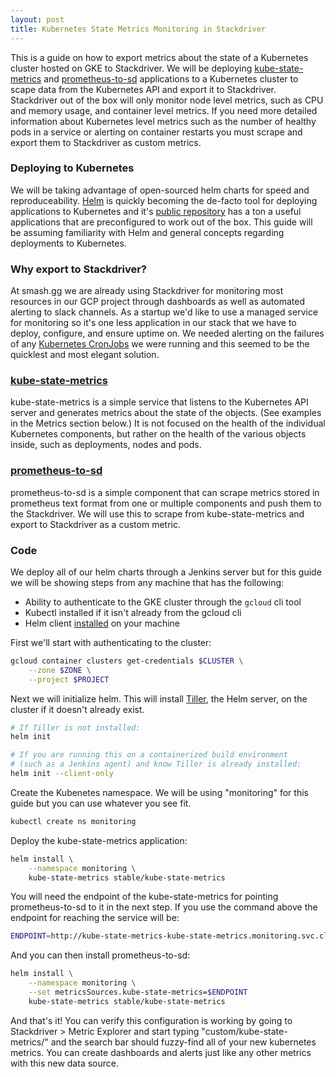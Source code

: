 ```yaml
---
layout: post
title: Kubernetes State Metrics Monitoring in Stackdriver
---
```


This is a guide on how to export metrics about the state of a Kubernetes cluster hosted on GKE to Stackdriver. We will be deploying [kube-state-metrics](https://github.com/kubernetes/kube-state-metrics) and [prometheus-to-sd](https://github.com/GoogleCloudPlatform/k8s-stackdriver/tree/master/prometheus-to-sd) applications to a Kubernetes cluster to scape data from the Kubernetes API and export it to Stackdriver. Stackdriver out of the box will only monitor node level metrics, such as CPU and memory usage, and container level metrics. If you need more detailed information about Kubernetes level metrics such as the number of healthy pods in a service or alerting on container restarts you must scrape and export them to Stackdriver as custom metrics. 

### Deploying to Kubernetes

We will be taking advantage of open-sourced helm charts for speed and reproduceability. [Helm](https://helm.sh/) is quickly becoming the de-facto tool for deploying applications to Kubernetes and it's [public repository](https://github.com/kubernetes/charts) has a ton a useful applications that are preconfigured to work out of the box. This guide will be assuming familiarity with Helm and general concepts regarding deployments to Kubernetes.

### Why export to Stackdriver?

At smash.gg we are already using Stackdriver for monitoring most resources in our GCP project through dashboards as well as automated alerting to slack channels. As a startup we'd like to use a managed service for monitoring so it's one less application in our stack that we have to deploy, configure, and ensure uptime on. We needed alerting on the failures of any [Kubernetes CronJobs](https://kubernetes.io/docs/concepts/workloads/controllers/cron-jobs/) we were running and this seemed to be the quicklest and most elegant solution.

### [kube-state-metrics](https://github.com/kubernetes/kube-state-metrics)

kube-state-metrics is a simple service that listens to the Kubernetes API server and generates metrics about the state of the objects. (See examples in the Metrics section below.) It is not focused on the health of the individual Kubernetes components, but rather on the health of the various objects inside, such as deployments, nodes and pods.

### [prometheus-to-sd](https://github.com/GoogleCloudPlatform/k8s-stackdriver/tree/master/prometheus-to-sd)

prometheus-to-sd is a simple component that can scrape metrics stored in prometheus text format from one or multiple components and push them to the Stackdriver. We will use this to scrape from kube-state-metrics and export to Stackdriver as a custom metric.

### Code

We deploy all of our helm charts through a Jenkins server but for this guide we will be showing steps from any machine that has the following:
- Ability to authenticate to the GKE cluster through the `gcloud` cli tool
- Kubectl installed if it isn't already from the gcloud cli
- Helm client [installed](https://docs.helm.sh/using_helm/#installing-helm) on your machine

First we'll start with authenticating to the cluster:
```bash
gcloud container clusters get-credentials $CLUSTER \
    --zone $ZONE \
    --project $PROJECT
```

Next we will initialize helm. This will install [Tiller](https://docs.helm.sh/using_helm/#installing-tiller), the Helm server, on the cluster if it doesn't already exist.
```bash
# If Tiller is not installed:
helm init

# If you are running this on a containerized build environment 
# (such as a Jenkins agent) and know Tiller is already installed:
helm init --client-only
```

Create the Kubenetes namespace. We will be using "monitoring" for this guide but you can use whatever you see fit.
```bash
kubectl create ns monitoring
```

Deploy the kube-state-metrics application:
```bash
helm install \
    --namespace monitoring \
    kube-state-metrics stable/kube-state-metrics
```

You will need the endpoint of the kube-state-metrics for pointing prometheus-to-sd to it in the next step. If you use the command above the endpoint for reaching the service will be:

```bash
ENDPOINT=http://kube-state-metrics-kube-state-metrics.monitoring.svc.cluster.local:8080
```

And you can then install prometheus-to-sd:
```bash
helm install \
    --namespace monitoring \
    --set metricsSources.kube-state-metrics=$ENDPOINT
    kube-state-metrics stable/kube-state-metrics
```

And that's it! You can verify this configuration is working by going to Stackdriver > Metric Explorer and start typing "custom/kube-state-metrics/" and the search bar should fuzzy-find all of your new kubernetes metrics. You can create dashboards and alerts just like any other metrics with this new data source. 
